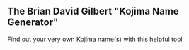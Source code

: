 ## The Brian David Gilbert "Kojima Name Generator"

Find out your very own Kojima name(s) with this helpful tool
